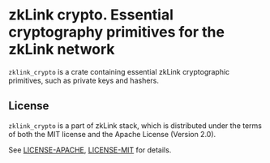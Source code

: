 # zkLink crypto. Essential cryptography primitives for the zkLink network

`zklink_crypto` is a crate containing essential zkLink cryptographic primitives, such as private keys and hashers.

## License

`zklink_crypto` is a part of zkLink stack, which is distributed under the terms of both the MIT license and the Apache
License (Version 2.0).

See [LICENSE-APACHE](../../LICENSE-APACHE), [LICENSE-MIT](../../LICENSE-MIT) for details.
